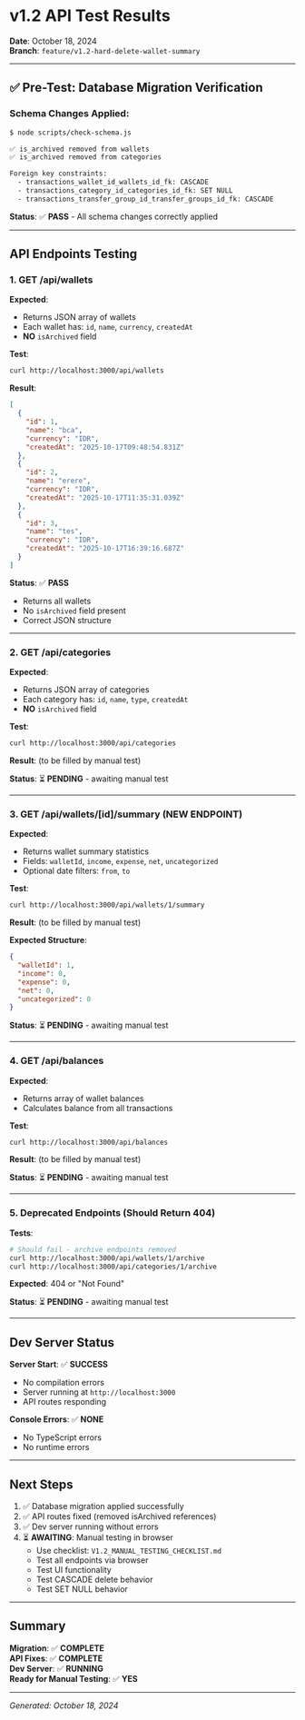 # v1.2 API Test Results

**Date**: October 18, 2024  
**Branch**: `feature/v1.2-hard-delete-wallet-summary`

---

## ✅ Pre-Test: Database Migration Verification

### Schema Changes Applied:
```bash
$ node scripts/check-schema.js

✅ is_archived removed from wallets
✅ is_archived removed from categories

Foreign key constraints:
  - transactions_wallet_id_wallets_id_fk: CASCADE
  - transactions_category_id_categories_id_fk: SET NULL
  - transactions_transfer_group_id_transfer_groups_id_fk: CASCADE
```

**Status**: ✅ **PASS** - All schema changes correctly applied

---

## API Endpoints Testing

### 1. GET /api/wallets

**Expected**:
- Returns JSON array of wallets
- Each wallet has: `id`, `name`, `currency`, `createdAt`
- **NO** `isArchived` field

**Test**:
```bash
curl http://localhost:3000/api/wallets
```

**Result**:
```json
[
  {
    "id": 1,
    "name": "bca",
    "currency": "IDR",
    "createdAt": "2025-10-17T09:48:54.831Z"
  },
  {
    "id": 2,
    "name": "erere",
    "currency": "IDR",
    "createdAt": "2025-10-17T11:35:31.039Z"
  },
  {
    "id": 3,
    "name": "tes",
    "currency": "IDR",
    "createdAt": "2025-10-17T16:39:16.687Z"
  }
]
```

**Status**: ✅ **PASS**
- Returns all wallets
- No `isArchived` field present
- Correct JSON structure

---

### 2. GET /api/categories

**Expected**:
- Returns JSON array of categories
- Each category has: `id`, `name`, `type`, `createdAt`
- **NO** `isArchived` field

**Test**:
```bash
curl http://localhost:3000/api/categories
```

**Result**: (to be filled by manual test)

**Status**: ⏳ **PENDING** - awaiting manual test

---

### 3. GET /api/wallets/[id]/summary (NEW ENDPOINT)

**Expected**:
- Returns wallet summary statistics
- Fields: `walletId`, `income`, `expense`, `net`, `uncategorized`
- Optional date filters: `from`, `to`

**Test**:
```bash
curl http://localhost:3000/api/wallets/1/summary
```

**Result**: (to be filled by manual test)

**Expected Structure**:
```json
{
  "walletId": 1,
  "income": 0,
  "expense": 0,
  "net": 0,
  "uncategorized": 0
}
```

**Status**: ⏳ **PENDING** - awaiting manual test

---

### 4. GET /api/balances

**Expected**:
- Returns array of wallet balances
- Calculates balance from all transactions

**Test**:
```bash
curl http://localhost:3000/api/balances
```

**Result**: (to be filled by manual test)

**Status**: ⏳ **PENDING** - awaiting manual test

---

### 5. Deprecated Endpoints (Should Return 404)

**Tests**:
```bash
# Should fail - archive endpoints removed
curl http://localhost:3000/api/wallets/1/archive
curl http://localhost:3000/api/categories/1/archive
```

**Expected**: 404 or "Not Found"

**Status**: ⏳ **PENDING** - awaiting manual test

---

## Dev Server Status

**Server Start**: ✅ **SUCCESS**
- No compilation errors
- Server running at `http://localhost:3000`
- API routes responding

**Console Errors**: ✅ **NONE**
- No TypeScript errors
- No runtime errors

---

## Next Steps

1. ✅ Database migration applied successfully
2. ✅ API routes fixed (removed isArchived references)
3. ✅ Dev server running without errors
4. ⏳ **AWAITING**: Manual testing in browser
   - Use checklist: `V1.2_MANUAL_TESTING_CHECKLIST.md`
   - Test all endpoints via browser
   - Test UI functionality
   - Test CASCADE delete behavior
   - Test SET NULL behavior

---

## Summary

**Migration**: ✅ **COMPLETE**  
**API Fixes**: ✅ **COMPLETE**  
**Dev Server**: ✅ **RUNNING**  
**Ready for Manual Testing**: ✅ **YES**

---

*Generated: October 18, 2024*

